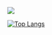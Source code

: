 ![](https://github-readme-stats.vercel.app/api?username=azidecupric&theme=github_dark&locale=cn) 

[![Top Langs](https://github-readme-stats.vercel.app/api/top-langs/?username=azidecupric&layout=compact)](https://github.com/anuraghazra/github-readme-stats)
